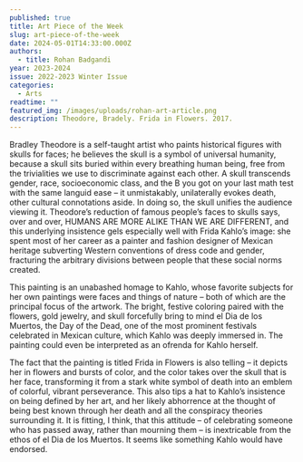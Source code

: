 ```yaml
---
published: true
title: Art Piece of the Week
slug: art-piece-of-the-week
date: 2024-05-01T14:33:00.000Z
authors:
  - title: Rohan Badgandi
year: 2023-2024
issue: 2022-2023 Winter Issue
categories:
  - Arts
readtime: ""
featured_img: /images/uploads/rohan-art-article.png
description: Theodore, Bradely. Frida in Flowers. 2017.
---
```

Bradley Theodore is a self-taught artist who paints historical figures with skulls for faces; he believes the skull is a symbol of universal humanity, because a skull sits buried within every breathing human being, free from the trivialities we use to discriminate against each other. A skull transcends gender, race, socioeconomic class, and the B you got on your last math test with the same languid ease – it unmistakably, unilaterally evokes death, other cultural connotations aside. In doing so, the skull unifies the audience viewing it. Theodore’s reduction of famous people’s faces to skulls says, over and over, HUMANS ARE MORE ALIKE THAN WE ARE DIFFERENT, and this underlying insistence gels especially well with Frida Kahlo’s image: she spent most of her career as a painter and fashion designer of Mexican heritage subverting Western conventions of dress code and gender, fracturing the arbitrary divisions between people that these social norms created.

This painting is an unabashed homage to Kahlo, whose favorite subjects for her own paintings were faces and things of nature – both of which are the principal focus of the artwork. The bright, festive coloring paired with the flowers, gold jewelry, and skull forcefully bring to mind el Dia de los Muertos, the Day of the Dead, one of the most prominent festivals celebrated in Mexican culture, which Kahlo was deeply immersed in. The painting could even be interpreted as an ofrenda for Kahlo herself.

The fact that the painting is titled Frida in Flowers is also telling – it depicts her in flowers and bursts of color, and the color takes over the skull that is her face, transforming it from a stark white symbol of death into an emblem of colorful, vibrant perseverance. This also tips a hat to Kahlo’s insistence on being defined by her art, and her likely abhorrence at the thought of being best known through her death and all the conspiracy theories surrounding it. It is fitting, I think, that this attitude – of celebrating someone who has passed away, rather than mourning them – is inextricable from the ethos of el Dia de los Muertos. It seems like something Kahlo would have endorsed.

